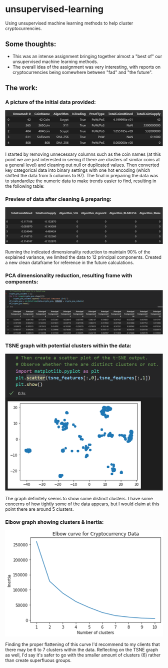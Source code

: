 # unsupervised-learning
Using unsupervised machine learning methods to help cluster cryptocurrencies.

## Some thoughts:
- This was an intense assignment bringing together almost a "best of" our unsupervised machine learning methods.
- The overall idea of the assignment was very interesting, with reports on cryptocurrencies being somewhere between "fad" and "the future".

## The work:

### A picture of the initial data provided:
![Initial upload of data](https://github.com/marcuspttr/unsupervised-learning/blob/main/Assets/intialframe.PNG)

I started by removing unnecessary columns such as the coin names (at this point we are just interested in seeing if there are clusters of similar coins at a general level) and cleaning out null or duplicated values. Then converted key categorical data into binary settings with one hot encoding (which shifted the data from 5 columns to 97). The final in preparing the data was to standardize the numeric data to make trends easier to find, resulting in the following table:

### Preview of data after cleaning & preparing:
![Prepared dataframe](https://github.com/marcuspttr/unsupervised-learning/blob/main/Assets/scaledframe.PNG)

Running the indicated dimensionality reduction to maintain 90% of the explained variance, we limited the data to 12 principal components.
Created a new clean dataframe for reference in the future calculations.

### PCA dimensionality reduction, resulting frame with components:
![PCA dimensionality reduction](https://github.com/marcuspttr/unsupervised-learning/blob/main/Assets/datapca.PNG)

### TSNE graph with potential clusters within the data:
![TSNE graph](https://github.com/marcuspttr/unsupervised-learning/blob/main/Assets/tsnegraph.PNG)

The graph definitely seems to show some distinct clusters. I have some concerns of how tightly some of the data appears, but I would claim at this point there are around 5 clusters.

### Elbow graph showing clusters & inertia:
![K means eblow graph](https://github.com/marcuspttr/unsupervised-learning/blob/main/Assets/elbowgraph.PNG)

Finding the proper flattening of this curve I'd recommend to my clients that there may be 6 to 7 clusters within the data. Reflecting on the TSNE graph as well, I'd say it's safer to go with the smaller amount of clusters (6) rather than create superfluous groups.
